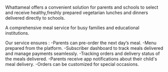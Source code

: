 Whattameal offers a convenient solution for parents and schools to select and receive healthy,freshly prepared vegetarian lunches and dinners delivered directly to schools. 

A comprehensive meal service for busy families and educational institutions.

Our service ensures :
-Parents can pre-order the next day’s meal.
-Menu prepared from the platform.
-Subscriber dashboard to track meals delivered and manage payments seamlessly. 
-Tracking orders and delivery status of the meals delivered. 
-Parents receive app notifications about their child's meal delivery. 
-Orders can be customized for special occasions.
 
